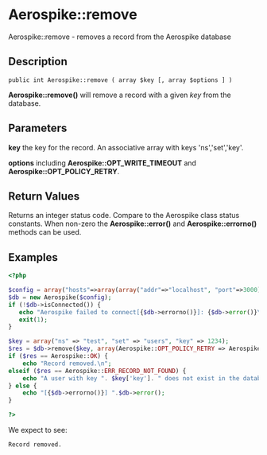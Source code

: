 
# Aerospike::remove

Aerospike::remove - removes a record from the Aerospike database

## Description

```
public int Aerospike::remove ( array $key [, array $options ] )
```

**Aerospike::remove()** will remove a record with a given *key* from the database.

## Parameters

**key** the key for the record. An associative array with keys 'ns','set','key'.

**options** including **Aerospike::OPT_WRITE_TIMEOUT** and **Aerospike::OPT_POLICY_RETRY**.

## Return Values

Returns an integer status code.  Compare to the Aerospike class status
constants.  When non-zero the **Aerospike::error()** and
**Aerospike::errorno()** methods can be used.

## Examples

```php
<?php

$config = array("hosts"=>array(array("addr"=>"localhost", "port"=>3000));
$db = new Aerospike($config);
if (!$db->isConnected()) {
   echo "Aerospike failed to connect[{$db->errorno()}]: {$db->error()}\n";
   exit(1);
}

$key = array("ns" => "test", "set" => "users", "key" => 1234);
$res = $db->remove($key, array(Aerospike::OPT_POLICY_RETRY => Aerospike::POLICY_RETRY_NONE));
if ($res == Aerospike::OK) {
    echo "Record removed.\n";
elseif ($res == Aerospike::ERR_RECORD_NOT_FOUND) {
    echo "A user with key ". $key['key']. " does not exist in the database\n";
} else {
    echo "[{$db->errorno()}] ".$db->error();
}

?>
```

We expect to see:

```
Record removed.
```

